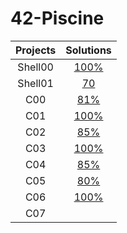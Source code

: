 # 42-Piscine
| Projects      | Solutions  |
| :--------------:| :----------:|
| Shell00 | [100%](./shell00) |
| Shell01 |  [70](./shell01)  |
| C00 | [81%](./c00) | 
| C01 | [100%](./c01) | 
| C02 | [85%](./c02) | 
| C03 |  [100%](./c03) | 
| C04 |  [85%](./c04)| 
| C05 | [80%](./c05)| 
| C06 | [100%](./c06) | 
| C07 |  [  ](./c07)| 
